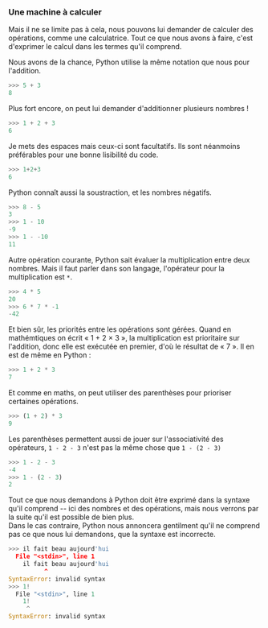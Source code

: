 ### Une machine à calculer

Mais il ne se limite pas à cela, nous pouvons lui demander de calculer des opérations, comme une calculatrice.
Tout ce que nous avons à faire, c'est d'exprimer le calcul dans les termes qu'il comprend.

Nous avons de la chance, Python utilise la même notation que nous pour l'addition.

```python
>>> 5 + 3
8
```

Plus fort encore, on peut lui demander d'additionner plusieurs nombres !

```python
>>> 1 + 2 + 3
6
```

Je mets des espaces mais ceux-ci sont facultatifs. Ils sont néanmoins préférables pour une bonne lisibilité du code.

```python
>>> 1+2+3
6
```

Python connaît aussi la soustraction, et les nombres négatifs.

```python
>>> 8 - 5
3
>>> 1 - 10
-9
>>> 1 - -10
11
```

Autre opération courante, Python sait évaluer la multiplication entre deux nombres.
Mais il faut parler dans son langage, l'opérateur pour la multiplication est `*`.

```python
>>> 4 * 5
20
>>> 6 * 7 * -1
-42
```

Et bien sûr, les priorités entre les opérations sont gérées.
Quand en mathémtiques on écrit « 1 + 2 × 3 », la multiplication est prioritaire sur l'addition, donc elle est exécutée en premier, d'où le résultat de « 7 ».
Il en est de même en Python :

```python
>>> 1 + 2 * 3
7
```

Et comme en maths, on peut utiliser des parenthèses pour prioriser certaines opérations.

```python
>>> (1 + 2) * 3
9
```

Les parenthèses permettent aussi de jouer sur l'associativité des opérateurs, `1 - 2 - 3` n'est pas la même chose que `1 - (2 - 3)`

```python
>>> 1 - 2 - 3
-4
>>> 1 - (2 - 3)
2
```

Tout ce que nous demandons à Python doit être exprimé dans la syntaxe qu'il comprend -- ici des nombres et des opérations, mais nous verrons par la suite qu'il est possible de bien plus.  
Dans le cas contraire, Python nous annoncera gentilment qu'il ne comprend pas ce que nous lui demandons, que la syntaxe est incorrecte.

```python
>>> il fait beau aujourd'hui
  File "<stdin>", line 1
    il fait beau aujourd'hui
          ^
SyntaxError: invalid syntax
>>> 1!
  File "<stdin>", line 1
    1!
     ^
SyntaxError: invalid syntax
```
